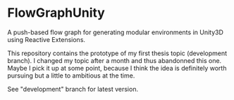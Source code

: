 # FlowGraphUnity

A push-based flow graph for generating modular environments in Unity3D using Reactive Extensions.

This repository contains the prototype of my first thesis topic (development branch). I changed my topic after a month and thus abandonned this one. Maybe I pick it up at some point, because I think the idea is definitely worth pursuing but a little to ambitious at the time.

See "development" branch for latest version.
